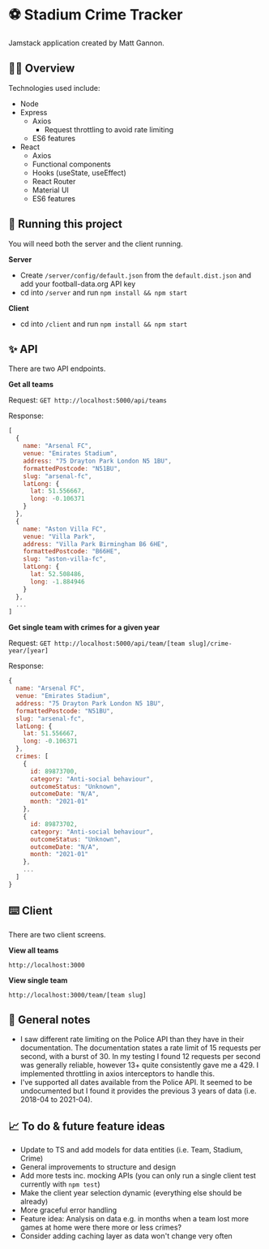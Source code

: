 # ⚽️ Stadium Crime Tracker

Jamstack application created by Matt Gannon.

## 🧑‍💻 Overview

Technologies used include:

- Node
- Express
  - Axios
    - Request throttling to avoid rate limiting
  - ES6 features
- React
  - Axios
  - Functional components
  - Hooks (useState, useEffect)
  - React Router
  - Material UI
  - ES6 features

## 🚀 Running this project

You will need both the server and the client running.

**Server**

- Create `/server/config/default.json` from the `default.dist.json` and add your football-data.org API key
- cd into `/server` and run `npm install && npm start`

**Client**

- cd into `/client` and run `npm install && npm start`

## ✨ API

There are two API endpoints.

**Get all teams**

Request: `GET http://localhost:5000/api/teams`

Response:

```javascript
[
  {
    name: "Arsenal FC",
    venue: "Emirates Stadium",
    address: "75 Drayton Park London N5 1BU",
    formattedPostcode: "N51BU",
    slug: "arsenal-fc",
    latLong: {
      lat: 51.556667,
      long: -0.106371
    }
  },
  {
    name: "Aston Villa FC",
    venue: "Villa Park",
    address: "Villa Park Birmingham B6 6HE",
    formattedPostcode: "B66HE",
    slug: "aston-villa-fc",
    latLong: {
      lat: 52.508486,
      long: -1.884946
    }
  },
  ...
]
```

**Get single team with crimes for a given year**

Request: `GET http://localhost:5000/api/team/[team slug]/crime-year/[year]`

Response:

```javascript
{
  name: "Arsenal FC",
  venue: "Emirates Stadium",
  address: "75 Drayton Park London N5 1BU",
  formattedPostcode: "N51BU",
  slug: "arsenal-fc",
  latLong: {
    lat: 51.556667,
    long: -0.106371
  },
  crimes: [
    {
      id: 89873700,
      category: "Anti-social behaviour",
      outcomeStatus: "Unknown",
      outcomeDate: "N/A",
      month: "2021-01"
    },
    {
      id: 89873702,
      category: "Anti-social behaviour",
      outcomeStatus: "Unknown",
      outcomeDate: "N/A",
      month: "2021-01"
    },
    ...
  ]
}
```

## ⌨️ Client

There are two client screens.

**View all teams**

`http://localhost:3000`

**View single team**

`http://localhost:3000/team/[team slug]`

## 📝 General notes

- I saw different rate limiting on the Police API than they have in their documentation. The documentation states a rate limit of 15 requests per second, with a burst of 30. In my testing I found 12 requests per second was generally reliable, however 13+ quite consistently gave me a 429. I implemented throttling in axios interceptors to handle this.
- I've supported all dates available from the Police API. It seemed to be undocumented but I found it provides the previous 3 years of data (i.e. 2018-04 to 2021-04).

## 📈 To do & future feature ideas

- Update to TS and add models for data entities (i.e. Team, Stadium, Crime)
- General improvements to structure and design
- Add more tests inc. mocking APIs (you can only run a single client test currently with `npm test`)
- Make the client year selection dynamic (everything else should be already)
- More graceful error handling
- Feature idea: Analysis on data e.g. in months when a team lost more games at home were there more or less crimes?
- Consider adding caching layer as data won't change very often
